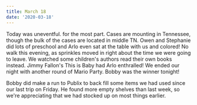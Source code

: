 ```yaml
---
title: March 18
date: '2020-03-18'
---
```

Today was uneventful. for the most part. Cases are mounting in Tennessee, though the bulk of the cases are located in middle TN. Owen and Stephanie did lots of preschool and Arlo even sat at the table with us and colored! No walk this evening, as sprinkles moved in right about the time we were going to leave. We watched some children's authors read their own books instead. Jimmy Fallon's This is Baby had Arlo enthralled! We ended our night with another round of Mario Party. Bobby was the winner tonight!

Bobby did make a run to Publix to back fill some items we had used since our last trip on Friday. He found more empty shelves than last week, so we're appreciating that we had stocked up on most things earlier.